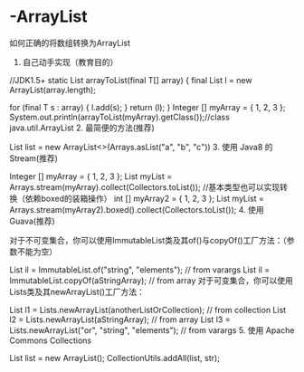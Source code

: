 # -ArrayList
如何正确的将数组转换为ArrayList

1. 自己动手实现（教育目的）

//JDK1.5+
static <T> List<T> arrayToList(final T[] array) {
  final List<T> l = new ArrayList<T>(array.length);

  for (final T s : array) {
    l.add(s);
  }
  return (l);
}
Integer [] myArray = { 1, 2, 3 };
System.out.println(arrayToList(myArray).getClass());//class java.util.ArrayList
2. 最简便的方法(推荐)

List list = new ArrayList<>(Arrays.asList("a", "b", "c"))
3. 使用 Java8 的Stream(推荐)

Integer [] myArray = { 1, 2, 3 };
List myList = Arrays.stream(myArray).collect(Collectors.toList());
//基本类型也可以实现转换（依赖boxed的装箱操作）
int [] myArray2 = { 1, 2, 3 };
List myList = Arrays.stream(myArray2).boxed().collect(Collectors.toList());
4. 使用 Guava(推荐)

对于不可变集合，你可以使用ImmutableList类及其of()与copyOf()工厂方法：（参数不能为空）

List<String> il = ImmutableList.of("string", "elements");  // from varargs
List<String> il = ImmutableList.copyOf(aStringArray);      // from array
对于可变集合，你可以使用Lists类及其newArrayList()工厂方法：

List<String> l1 = Lists.newArrayList(anotherListOrCollection);    // from collection
List<String> l2 = Lists.newArrayList(aStringArray);               // from array
List<String> l3 = Lists.newArrayList("or", "string", "elements"); // from varargs
5. 使用 Apache Commons Collections

List<String> list = new ArrayList<String>();
CollectionUtils.addAll(list, str);
